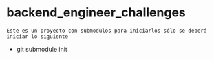 # backend_engineer_challenges


```
Este es un proyecto con submodulos para iniciarlos sólo se deberá iniciar lo siguiente
```
* git submodule init